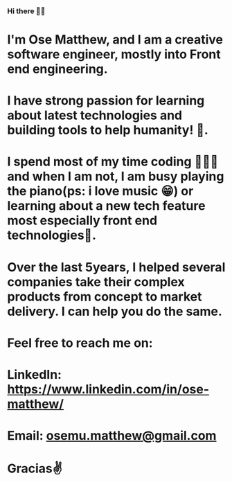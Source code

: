 ### Hi there 👋😁

# I'm Ose Matthew, and I am a creative software engineer, mostly into Front end engineering.

# I have strong passion for learning about latest technologies and building tools to help humanity! 🚀.

# I spend most of my time coding 👨🏽‍💻 and when I am not, I am busy playing the piano(ps: i love music 😁) or learning about a new tech feature most especially front end technologies🚀.

# Over the last 5years, I helped several companies take their complex products from concept to market delivery. I can help you do the same.

# Feel free to reach me on:

# LinkedIn: https://www.linkedin.com/in/ose-matthew/

# Email: osemu.matthew@gmail.com

# Gracias✌

